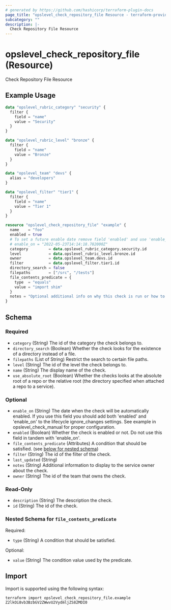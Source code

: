 ```yaml
---
# generated by https://github.com/hashicorp/terraform-plugin-docs
page_title: "opslevel_check_repository_file Resource - terraform-provider-opslevel"
subcategory: ""
description: |-
  Check Repository File Resource
---
```


# opslevel_check_repository_file (Resource)

Check Repository File Resource

## Example Usage

```terraform
data "opslevel_rubric_category" "security" {
  filter {
    field = "name"
    value = "Security"
  }
}

data "opslevel_rubric_level" "bronze" {
  filter {
    field = "name"
    value = "Bronze"
  }
}

data "opslevel_team" "devs" {
  alias = "developers"
}

data "opslevel_filter" "tier1" {
  filter {
    field = "name"
    value = "Tier 1"
  }
}

resource "opslevel_check_repository_file" "example" {
  name    = "foo"
  enabled = true
  # To set a future enable date remove field 'enabled' and use 'enable_on'
  # enable_on = "2022-05-23T14:14:18.782000Z"
  category         = data.opslevel_rubric_category.security.id
  level            = data.opslevel_rubric_level.bronze.id
  owner            = data.opslevel_team.devs.id
  filter           = data.opslevel_filter.tier1.id
  directory_search = false
  filepaths        = ["/src", "/tests"]
  file_contents_predicate = {
    type  = "equals"
    value = "import shim"
  }
  notes = "Optional additional info on why this check is run or how to fix it"
}
```

<!-- schema generated by tfplugindocs -->
## Schema

### Required

- `category` (String) The id of the category the check belongs to.
- `directory_search` (Boolean) Whether the check looks for the existence of a directory instead of a file.
- `filepaths` (List of String) Restrict the search to certain file paths.
- `level` (String) The id of the level the check belongs to.
- `name` (String) The display name of the check.
- `use_absolute_root` (Boolean) Whether the checks looks at the absolute root of a repo or the relative root (the directory specified when attached a repo to a service).

### Optional

- `enable_on` (String) The date when the check will be automatically enabled.
 If you use this field you should add both 'enabled' and 'enable_on' to the lifecycle ignore_changes settings.
 See example in opslevel_check_manual for proper configuration.
- `enabled` (Boolean) Whether the check is enabled or not.  Do not use this field in tandem with 'enable_on'.
- `file_contents_predicate` (Attributes) A condition that should be satisfied. (see [below for nested schema](#nestedatt--file_contents_predicate))
- `filter` (String) The id of the filter of the check.
- `last_updated` (String)
- `notes` (String) Additional information to display to the service owner about the check.
- `owner` (String) The id of the team that owns the check.

### Read-Only

- `description` (String) The description the check.
- `id` (String) The id of the check.

<a id="nestedatt--file_contents_predicate"></a>
### Nested Schema for `file_contents_predicate`

Required:

- `type` (String) A condition that should be satisfied.

Optional:

- `value` (String) The condition value used by the predicate.

## Import

Import is supported using the following syntax:

```shell
terraform import opslevel_check_repository_file.example Z2lkOi8vb3BzbGV2ZWwvU2VydmljZS82MDI0
```
